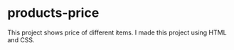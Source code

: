 # products-price
This project shows price of different items. I made this project using HTML and CSS. 
